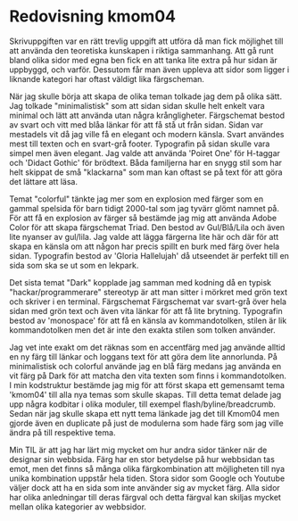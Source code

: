 ---
---
Redovisning kmom04
=========================

Skrivuppgiften var en rätt trevlig uppgift att utföra då man fick möjlighet till att använda den teoretiska kunskapen i riktiga sammanhang. Att gå runt bland olika sidor med egna ben fick en att tanka lite extra på hur sidan är uppbyggd, och varför. Dessutom får man även uppleva att sidor som ligger i liknande kategori har oftast väldigt lika färgscheman. 

När jag skulle börja att skapa de olika teman tolkade jag dem på olika sätt. Jag tolkade "minimalistisk" som att sidan sidan skulle helt enkelt vara minimal och lätt att använda utan några krångligheter. Färgschemat bestod av svart och vitt med blåa länkar för att få stå ut från sidan. Sidan var mestadels vit då jag ville få en elegant och modern känsla. Svart användes mest till texten och en svart-grå footer. Typografin på sidan skulle vara simpel men även elegant. Jag valde att använda 'Poiret One' för H-taggar och 'Didact Gothic' för brödtext. Båda familjerna har en snygg stil som har helt skippat de små "klackarna" som man kan oftast se på text för att göra det lättare att läsa.

Temat "colorful" tänkte jag mer som en explosion med färger som en gammal spelsida för barn tidigt 2000-tal som jag tyvärr glömt namnet på. För att få en explosion av färger så bestämde jag mig att använda Adobe Color för att skapa färgschemat Triad. Den bestod av Gul/Blå/Lila och även lite nyanser av gul/lila. Jag valde att lägga färgerna lite här och där för att skapa en känsla om att någon har precis spillt en burk med färg över hela sidan. Typografin bestod av 'Gloria Hallelujah' då utseendet är perfekt till en sida som ska se ut som en lekpark.

Det sista temat "Dark" kopplade jag samman med kodning då en typisk "hackar/programmerare" stereotyp är att man sitter i mörkret med grön text och skriver i en terminal. Färgschemat Färgschemat var svart-grå över hela sidan med grön text och även vita länkar för att få lite brytning. Typografin bestod av 'monospace' för att få en känsla av kommandotolken, stilen är lik kommandotolken men det är inte den exakta stilen som tolken använder.

Jag vet inte exakt om det räknas som en accentfärg med jag använde alltid en ny färg till länkar och loggans text för att göra dem lite annorlunda. På minimalistisk och colorful använde jag en blå färg medans jag använda en vit färg på Dark för att matcha den vita texten som finns i kommandotolken. I min kodstruktur bestämde jag mig för att först skapa ett gemensamt tema 'kmom04' till alla nya temas som skulle skapas. Till detta temat delade jag upp några kodbitar i olika moduler, till exempel flash/byline/breadcrumb. Sedan när jag skulle skapa ett nytt tema länkade jag det till Kmom04 men gjorde även en duplicate på just de modulerna som hade färg som jag ville ändra på till respektive tema.

Min TIL är att jag har lärt mig mycket om hur andra sidor tänker när de designar sin webbsida. Färg har en stor betydelse på hur webbsidan tas emot, men det finns så många olika färgkombination att möjligheten till nya unika kombination uppstår hela tiden. Stora sidor som Google och Youtube väljer dock att ha en sida som inte använder sig av mycket färg. Alla sidor har olika anledningar till deras färgval och detta färgval kan skiljas mycket mellan olika kategorier av webbsidor.


